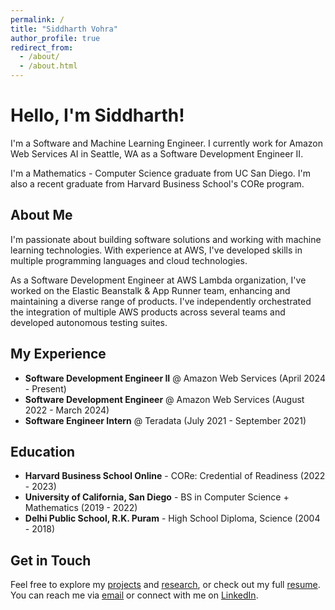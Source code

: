 ```yaml
---
permalink: /
title: "Siddharth Vohra"
author_profile: true
redirect_from: 
  - /about/
  - /about.html
---
```


# Hello, I'm Siddharth!

I'm a Software and Machine Learning Engineer. I currently work for Amazon Web Services AI in Seattle, WA as a Software Development Engineer II.

I'm a Mathematics - Computer Science graduate from UC San Diego. I'm also a recent graduate from Harvard Business School's CORe program.

## About Me

I'm passionate about building software solutions and working with machine learning technologies. With experience at AWS, I've developed skills in multiple programming languages and cloud technologies.

As a Software Development Engineer at AWS Lambda organization, I've worked on the Elastic Beanstalk & App Runner team, enhancing and maintaining a diverse range of products. I've independently orchestrated the integration of multiple AWS products across several teams and developed autonomous testing suites.

## My Experience

- **Software Development Engineer II** @ Amazon Web Services (April 2024 - Present)
- **Software Development Engineer** @ Amazon Web Services (August 2022 - March 2024)
- **Software Engineer Intern** @ Teradata (July 2021 - September 2021)

## Education

- **Harvard Business School Online** - CORe: Credential of Readiness (2022 - 2023)
- **University of California, San Diego** - BS in Computer Science + Mathematics (2019 - 2022)
- **Delhi Public School, R.K. Puram** - High School Diploma, Science (2004 - 2018)

## Get in Touch

Feel free to explore my [projects](/projects/) and [research](/research/), or check out my full [resume](/resume/). You can reach me via [email](mailto:siddvoh@gmail.com) or connect with me on [LinkedIn](https://linkedin.com/in/yourlinkedin).
